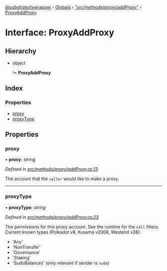 [@substrate/txwrapper](../README.md) › [Globals](../globals.md) › ["src/methods/proxy/addProxy"](../modules/_src_methods_proxy_addproxy_.md) › [ProxyAddProxy](_src_methods_proxy_addproxy_.proxyaddproxy.md)

# Interface: ProxyAddProxy

## Hierarchy

* object

  ↳ **ProxyAddProxy**

## Index

### Properties

* [proxy](_src_methods_proxy_addproxy_.proxyaddproxy.md#proxy)
* [proxyType](_src_methods_proxy_addproxy_.proxyaddproxy.md#proxytype)

## Properties

###  proxy

• **proxy**: *string*

*Defined in [src/methods/proxy/addProxy.ts:13](https://github.com/paritytech/txwrapper/blob/e82a68c/src/methods/proxy/addProxy.ts#L13)*

The account that the `caller` would like to make a proxy.

___

###  proxyType

• **proxyType**: *string*

*Defined in [src/methods/proxy/addProxy.ts:23](https://github.com/paritytech/txwrapper/blob/e82a68c/src/methods/proxy/addProxy.ts#L23)*

The permissions for this proxy account. See the runtime for the `call` filters.
Current known types (Polkadot v8, Kusama v2008, Westend v28):
  - 'Any'
  - 'NonTransfer'
  - 'Governance'
  - 'Staking'
  - 'SudoBalances' (only relevant if sender is `sudo`)
